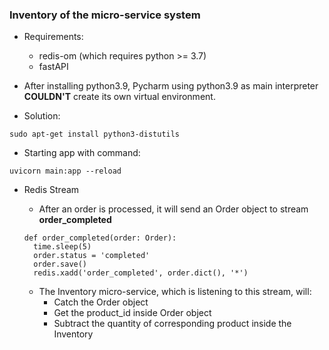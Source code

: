 ### Inventory of the micro-service system

* Requirements: 
    * redis-om (which requires python >= 3.7)
    * fastAPI 
    
* After installing python3.9, Pycharm using python3.9 as main interpreter **COULDN'T** create its own virtual environment. 
* Solution: 
```
sudo apt-get install python3-distutils
```

* Starting app with command: 
```
uvicorn main:app --reload 
```
* Redis Stream

  * After an order is processed, it will send an Order object to stream **order_completed**
  ```
  def order_completed(order: Order):
    time.sleep(5)
    order.status = 'completed'
    order.save()
    redis.xadd('order_completed', order.dict(), '*')
  ```
  
  * The Inventory micro-service, which is listening to this stream, will:
    * Catch the Order object
    * Get the product_id inside Order object 
    * Subtract the quantity of corresponding product inside the Inventory 
